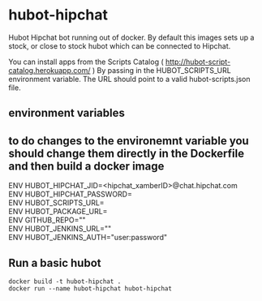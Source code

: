 # hubot-hipchat

Hubot Hipchat bot running out of docker. By default this images sets up a stock,
or close to stock hubot which can be connected to Hipchat.

You can install apps from the Scripts Catalog ( http://hubot-script-catalog.herokuapp.com/ )
By passing in the HUBOT_SCRIPTS_URL environment variable. The URL should point to a valid hubot-scripts.json file.

##  environment variables
## to do changes to the environemnt variable you should change them directly in the Dockerfile and then build a docker image
ENV   HUBOT_HIPCHAT_JID=<hipchat_xamberID>@chat.hipchat.com <br>
ENV   HUBOT_HIPCHAT_PASSWORD=<hipchatPW> <br>
ENV   HUBOT_SCRIPTS_URL= <br>
ENV   HUBOT_PACKAGE_URL= <br>
ENV   GITHUB_REPO="" <br>
ENV   HUBOT_JENKINS_URL="<jenkinsURL>" <br>
ENV   HUBOT_JENKINS_AUTH="user:password" <br>

## Run a basic hubot

```Shell
docker build -t hubot-hipchat .
docker run --name hubot-hipchat hubot-hipchat
```
